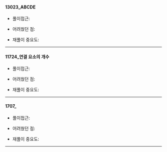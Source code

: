 #### 13023_ABCDE

- 풀이접근: 
<p>


- 어려웠던 점:

- 재풀이 중요도: 

---------------------------------------

#### 11724_연결 요소의 개수

- 풀이접근: 
<p>


- 어려웠던 점:

- 재풀이 중요도: 

---------------------------------------

#### 1707_ 

- 풀이접근: 
<p>


- 어려웠던 점:

- 재풀이 중요도: 

---------------------------------------